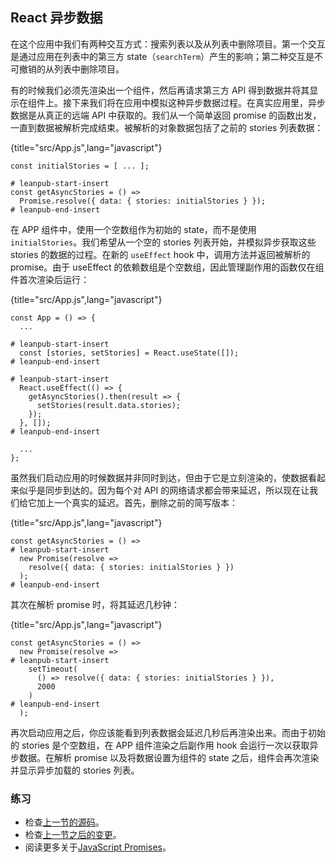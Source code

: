 ## React 异步数据

在这个应用中我们有两种交互方式：搜索列表以及从列表中删除项目。第一个交互是通过应用在列表中的第三方 state（`searchTerm`）产生的影响；第二种交互是不可撤销的从列表中删除项目。

有的时候我们必须先渲染出一个组件，然后再请求第三方 API 得到数据并将其显示在组件上。接下来我们将在应用中模拟这种异步数据过程。在真实应用里，异步数据是从真正的远端 API 中获取的。我们从一个简单返回 promise 的函数出发，一直到数据被解析完成结束。被解析的对象数据包括了之前的 stories 列表数据：

{title="src/App.js",lang="javascript"}
~~~~~~~
const initialStories = [ ... ];

# leanpub-start-insert
const getAsyncStories = () =>
  Promise.resolve({ data: { stories: initialStories } });
# leanpub-end-insert
~~~~~~~

在 APP 组件中，使用一个空数组作为初始的 state，而不是使用 `initialStories`。我们希望从一个空的 stories 列表开始，并模拟异步获取这些 stories 的数据的过程。在新的 `useEffect` hook 中，调用方法并返回被解析的 promise。由于 useEffect 的依赖数组是个空数组，因此管理副作用的函数仅在组件首次渲染后运行：

{title="src/App.js",lang="javascript"}
~~~~~~~
const App = () => {
  ...

# leanpub-start-insert
  const [stories, setStories] = React.useState([]);
# leanpub-end-insert

# leanpub-start-insert
  React.useEffect(() => {
    getAsyncStories().then(result => {
      setStories(result.data.stories);
    });
  }, []);
# leanpub-end-insert

  ...
};
~~~~~~~

虽然我们启动应用的时候数据并非同时到达，但由于它是立刻渲染的，使数据看起来似乎是同步到达的。因为每个对 API 的网络请求都会带来延迟，所以现在让我们给它加上一个真实的延迟。首先，删除之前的简写版本：

{title="src/App.js",lang="javascript"}
~~~~~~~
const getAsyncStories = () =>
# leanpub-start-insert
  new Promise(resolve =>
    resolve({ data: { stories: initialStories } })
  );
# leanpub-end-insert
~~~~~~~

其次在解析 promise 时，将其延迟几秒钟：

{title="src/App.js",lang="javascript"}
~~~~~~~
const getAsyncStories = () =>
  new Promise(resolve =>
# leanpub-start-insert
    setTimeout(
      () => resolve({ data: { stories: initialStories } }),
      2000
    )
# leanpub-end-insert
  );
~~~~~~~

再次启动应用之后，你应该能看到列表数据会延迟几秒后再渲染出来。而由于初始的 stories 是个空数组，在 APP 组件渲染之后副作用 hook 会运行一次以获取异步数据。在解析 promise 以及将数据设置为组件的 state 之后，组件会再次渲染并显示异步加载的 stories 列表。

### 练习

* 检查[上一节的源码](https://codesandbox.io/s/github/the-road-to-learn-react/hacker-stories/tree/hs/React-Asynchronous-Data)。
* 检查[上一节之后的变更](https://github.com/the-road-to-learn-react/hacker-stories/compare/hs/Inline-Handler-in-JSX...hs/React-Asynchronous-Data?expand=1)。
* 阅读更多关于[JavaScript Promises](https://developer.mozilla.org/en-US/docs/Web/JavaScript/Reference/Global_Objects/Promise)。
